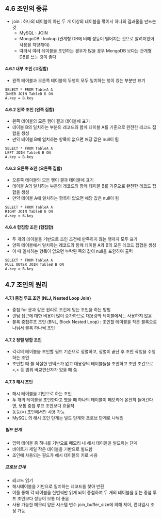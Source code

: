 ## 4.6 조인의 종류

- join : 하나의 테이블이 아닌 두 개 이상의 테이블을 묶어서 하나의 결과물을 만드는 것
  - MySQL : JOIN
  - MongoDB : lookup (관계형 DB에 비해 성능이 떨어지는 것으로 알려져있어 사용을 지양해야)
  - 따라서 여러 테이블을 조인하는 경우가 많을 경우 MongoDB 보다는 관계형 DB를 쓰는 것이 좋다

#### 4.6.1 내부 조인 (교집합)

- 왼쪽 테이블과 오른쪽 테이블의 두행이 모두 일치하는 행이 있는 부분만 표기

```
SELECT * FROM TableA A
INNER JOIN TableB B ON
A.key = B.key
```

#### 4.6.2 왼쪽 조인 (왼쪽 집합)

- 왼쪽 테이블의 모든 행이 결과 테이블에 표기
- 테이블 B의 일치하는 부분의 레코드와 함께 테이블 A를 기준으로 완전한 레코드 집합을 생성
- 만약 테이블 B에 일치하는 항목이 없으면 해당 값은 null이 됨

```
SELECT * FROM TableA A
LEFT JOIN TableB B ON
A.key = B.key
```

#### 4.6.3 오른쪽 조인 (오른쪽 집합)

- 오른쪽 테이블의 모든 행이 결과 테이블에 표기
- 테이블 A의 일치하는 부분의 레코드와 함께 테이블 B를 기준으로 완전한 레코드 집합을 생성
- 만약 테이블 A에 일치하는 항목이 없으면 해당 값은 null이 됨

```
SELECT * FROM TableA A
RIGHT JOIN TableB B ON
A.key = B.key
```

#### 4.6.4 합집합 조인 (합집합)

- 두 개의 테이블을 기반으로 조인 조건에 만족하지 않는 행까지 모두 표기
- 양쪽 테이블에서 일치하는 레코드와 함께 테이블 A와 B의 모든 레코드 집합을 생성
- 이 때 일치하는 항목이 없으면 누락된 쪽의 값이 null을 포함하여 출력

```
SELECT * FROM TableA A
FULL OUTER JOIN TableB B ON
A.key = B.key
```

## 4.7 조인의 원리

#### 4.7.1 중첩 루프 조인 (NLJ, Nested Loop Join)

- 중첩 for 문과 같은 원리로 조건에 맞는 조인을 하는 방법
- 랜덤 접근에 대한 비용이 많이 증가하므로 대용량의 테이블에서는 사용하지 않음
- 블록 중첩루프 조인 (BNL, Block Nested Loop) : 조인할 테이블을 작은 블록으로 나눠서 블록 하나씩 조인

#### 4.7.2 정렬 병합 조인

- 각각의 테이블을 조인할 필드 기준으로 정렬하고, 정렬이 끝난 후 조인 작업을 수행하는 조인
- 조인할 때 쓸 적절한 인덱스가 없고 대용량의 테이블들을 조인하고 조인 조건으로 <,> 등 범위 비교연산자가 있을 때 씀

#### 4.7.3 해시 조인

- 해시 테이블을 기반으로 하는 조인
- 두 개의 테이블을 조인한다고 했을 때 하나의 테이블이 메모리에 온전히 들어간다면, 보통 중첩 루프 조인보다 효율적
- 동등(=) 조인에서만 사용 가능
- MySQL 의 해시 조인 단계는 빌드 단계와 프로브 단계로 나눠짐

##### 빌드 단계

- 입력 테이블 중 하나를 기반으로 메모리 내 해시 테이블을 빌드하는 단계
- 바이트가 제일 작은 테이블을 기반으로 빌드함
- 조인에 사용되는 필드가 해시 테이블의 키로 사용

##### 프로브 단계

- 레코드 읽기
- 해시테이블을 기반으로 일치하는 레코드를 찾아 반환
- 이를 통해 각 테이블을 한번씩만 읽게 되어 중첩하여 두 개의 테이블을 읽는 중첩 루프 조인보다 성능이 보통 더 좋음
- 사용 가능한 메모리 양은 시스템 변수 join_buffer_size에 의해 제어, 런타임시 조정 가능
